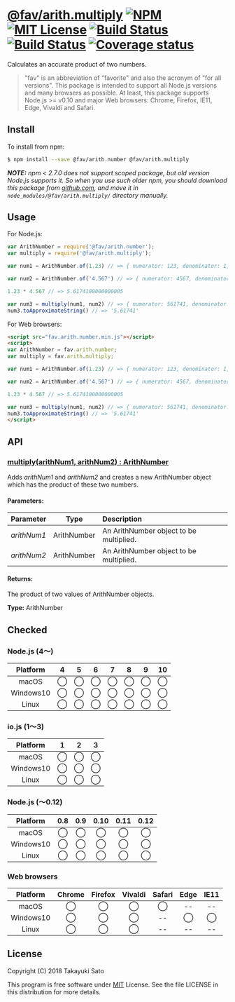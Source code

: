 # [@fav/arith.multiply][repo-url] [![NPM][npm-img]][npm-url] [![MIT License][mit-img]][mit-url] [![Build Status][travis-img]][travis-url] [![Build Status][appveyor-img]][appveyor-url] [![Coverage status][coverage-img]][coverage-url]

Calculates an accurate product of two numbers.

> "fav" is an abbreviation of "favorite" and also the acronym of "for all versions".
> This package is intended to support all Node.js versions and many browsers as possible.
> At least, this package supports Node.js >= v0.10 and major Web browsers: Chrome, Firefox, IE11, Edge, Vivaldi and Safari.


## Install

To install from npm:

```sh
$ npm install --save @fav/arith.number @fav/arith.multiply
```

***NOTE:*** *npm < 2.7.0 does not support scoped package, but old version Node.js supports it. So when you use such older npm, you should download this package from [github.com][repo-url], and move it in `node_modules/@fav/arith.multiply/` directory manually.*


## Usage

For Node.js:

```js
var ArithNumber = require('@fav/arith.number');
var multiply = require('@fav/arith.multiply');

var num1 = ArithNumber.of(1.23) // => { numerator: 123, denominator: 1, exponent: -2 }

var num2 = ArithNumber.of('4.567') // => { numerator: 4567, denominator: 1, exponent: -3 }

1.23 * 4.567 // => 5.6174100000000005

var num3 = multiply(num1, num2) // => { numerator: 561741, denominator: 1, exponent: -6 }
num3.toApproximateString() // => '5.61741'
```

For Web browsers:

```html
<script src="fav.arith.number.min.js"></script>
<script>
var ArithNumber = fav.arith.number;
var multiply = fav.arith.multiply;

var num1 = ArithNumber.of(1.23) // => { numerator: 123, denominator: 1, exponent: -2 }

var num2 = ArithNumber.of('4.567') // => { numerator: 4567, denominator: 1, exponent: -3 }

1.23 * 4.567 // => 5.6174100000000005

var num3 = multiply(num1, num2) // => { numerator: 561741, denominator: 1, exponent: -6 }
num3.toApproximateString() // => '5.61741'
</script>
```


## API

### <u>multiply(arithNum1, arithNum2) : ArithNumber</u>

Adds *arithNum1* and *arithNum2* and creates a new ArithNumber object which has the product of these two numbers.

#### Parameters:

| Parameter    |  Type       | Description                             |
|:-------------|:-----------:|:----------------------------------------|
| *arithNum1*  | ArithNumber | An ArithNumber object to be multiplied. |
| *arithNum2*  | ArithNumber | An ArithNumber object to be multiplied. |

#### Returns:

The product of two values of ArithNumber objects. 

**Type:** ArithNumber

## Checked                                                                      

### Node.js (4〜)

| Platform  |   4    |   5    |   6    |   7    |   8    |   9    |   10   |
|:---------:|:------:|:------:|:------:|:------:|:------:|:------:|:------:|
| macOS     |&#x25ef;|&#x25ef;|&#x25ef;|&#x25ef;|&#x25ef;|&#x25ef;|&#x25ef;|
| Windows10 |&#x25ef;|&#x25ef;|&#x25ef;|&#x25ef;|&#x25ef;|&#x25ef;|&#x25ef;|
| Linux     |&#x25ef;|&#x25ef;|&#x25ef;|&#x25ef;|&#x25ef;|&#x25ef;|&#x25ef;|

### io.js (1〜3)

| Platform  |   1    |   2    |   3    |
|:---------:|:------:|:------:|:------:|
| macOS     |&#x25ef;|&#x25ef;|&#x25ef;|
| Windows10 |&#x25ef;|&#x25ef;|&#x25ef;|
| Linux     |&#x25ef;|&#x25ef;|&#x25ef;|

### Node.js (〜0.12)

| Platform  |  0.8   |  0.9   |  0.10  |  0.11  |  0.12  |
|:---------:|:------:|:------:|:------:|:------:|:------:|
| macOS     |&#x25ef;|&#x25ef;|&#x25ef;|&#x25ef;|&#x25ef;|
| Windows10 |&#x25ef;|&#x25ef;|&#x25ef;|&#x25ef;|&#x25ef;|
| Linux     |&#x25ef;|&#x25ef;|&#x25ef;|&#x25ef;|&#x25ef;|

### Web browsers

| Platform  | Chrome | Firefox | Vivaldi | Safari |  Edge  | IE11   |
|:---------:|:------:|:-------:|:-------:|:------:|:------:|:------:|
| macOS     |&#x25ef;|&#x25ef; |&#x25ef; |&#x25ef;|   --   |   --   |
| Windows10 |&#x25ef;|&#x25ef; |&#x25ef; |   --   |&#x25ef;|&#x25ef;|
| Linux     |&#x25ef;|&#x25ef; |&#x25ef; |   --   |   --   |   --   |


## License

Copyright (C) 2018 Takayuki Sato

This program is free software under [MIT][mit-url] License.
See the file LICENSE in this distribution for more details.

[repo-url]: https://github.com/sttk/fav-arith.multiply/
[npm-img]: https://img.shields.io/badge/npm-v0.1.1-blue.svg
[npm-url]: https://www.npmjs.com/package/@fav/arith.multiply
[mit-img]: https://img.shields.io/badge/license-MIT-green.svg
[mit-url]: https://opensource.org/licenses/MIT
[travis-img]: https://travis-ci.org/sttk/fav-arith.multiply.svg?branch=master
[travis-url]: https://travis-ci.org/sttk/fav-arith.multiply
[appveyor-img]: https://ci.appveyor.com/api/projects/status/github/sttk/fav-arith.multiply?branch=master&svg=true
[appveyor-url]: https://ci.appveyor.com/project/sttk/fav-arith-multiply
[coverage-img]: https://coveralls.io/repos/github/sttk/fav-arith.multiply/badge.svg?branch=master
[coverage-url]: https://coveralls.io/github/sttk/fav-arith.multiply?branch=master

